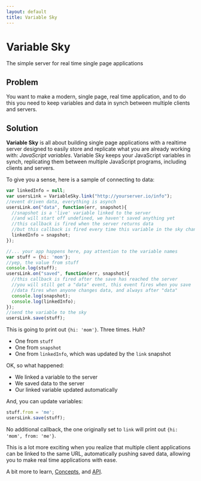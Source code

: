 ```yaml
---
layout: default
title: Variable Sky
---
```


<div class="jumbotron">
<h1>Variable Sky</h1>
The simple server for real time single page applications
</div>

## Problem
You want to make a modern, single page, real time application, and to do
this you need to keep variables and data in synch between multiple
clients and servers.

## Solution
**Variable Sky** is all about building single page
applications with a realtime server designed to easily store and
replicate what you are already working with: _JavaScript variables_.
Variable Sky keeps your JavaScript variables in synch, replicating them
between multiple JavaScript programs, including clients and servers.

To give you a sense, here is a sample of connecting to data:

```javascript
var linkedInfo = null;
var usersLink = VariableSky.link("http://yourserver.io/info");
//event driven data, everything is asynch
usersLink.on("data", function(err, snapshot){
  //snapshot is a 'live' variable linked to the server
  //and will start off undefined, we haven't saved anything yet
  //this callback is fired when the server returns data
  //but this callback is fired every time this variable in the sky changes
  linkedInfo = snapshot;
});

//... your app happens here, pay attention to the variable names
var stuff = {hi: 'mom'};
//yep, the value from stuff
console.log(stuff);
usersLink.on("saved", function(err, snapshot){
  //this callback is fired after the save has reached the server
  //you will still get a "data" event, this event fires when you save
  //data fires when anyone changes data, and always after "data"
  console.log(snapshot);
  console.log(linkedInfo);
});
//send the variable to the sky
usersLink.save(stuff);

```

This is going to print out `{hi: 'mom'}`. Three times. Huh?

* One from `stuff`
* One from `snapshot`
* One from `linkedInfo`, which was updated by the `link` snapshot

OK, so what happened:

* We linked a variable to the server
* We saved data to the server
* Our linked variable updated automatically

And, you can update variables:

```javascript
stuff.from = 'me';
usersLink.save(stuff);
```

No additional callback, the one originally set to `link` will print out
`{hi: 'mom', from: 'me'}`.

This is a lot more exciting when you realize that multiple client
applications can be linked to the same URL, automatically pushing saved
data, allowing you to make real time applications with ease.

A bit more to learn, [Concepts](concepts.html), and [API](api.html).
